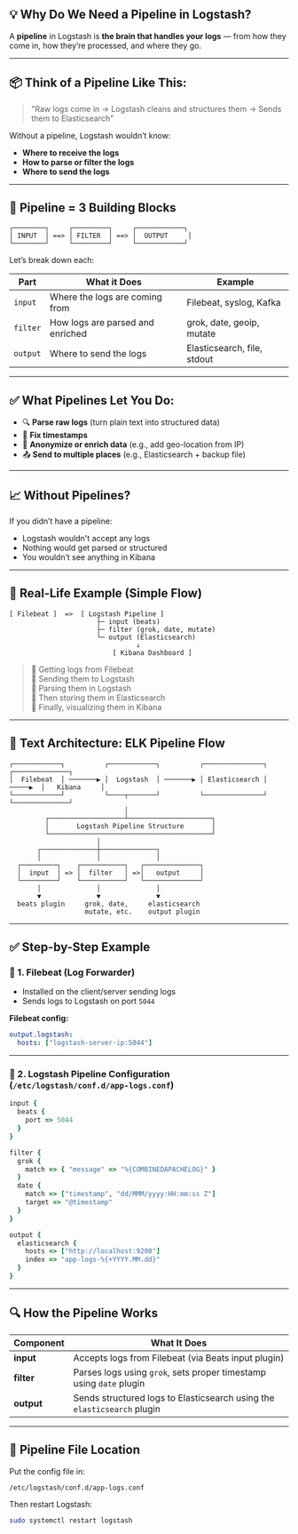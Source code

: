 

## 💡 Why Do We Need a Pipeline in Logstash?

A **pipeline** in Logstash is **the brain that handles your logs** — from how they come in, how they’re processed, and where they go.

---

## 📦 Think of a Pipeline Like This:

> "Raw logs come in → Logstash cleans and structures them → Sends them to Elasticsearch"

Without a pipeline, Logstash wouldn’t know:
- **Where to receive the logs**
- **How to parse or filter the logs**
- **Where to send the logs**

---

## 🧱 Pipeline = 3 Building Blocks

```
┌────────┐     ┌─────────┐     ┌────────────┐
│ INPUT  │ ==> │ FILTER  │ ==> │  OUTPUT     │
└────────┘     └─────────┘     └────────────┘
```

Let’s break down each:

| Part    | What it Does                            | Example                        |
|---------|------------------------------------------|--------------------------------|
| `input` | Where the logs are coming from           | Filebeat, syslog, Kafka        |
| `filter`| How logs are parsed and enriched         | grok, date, geoip, mutate      |
| `output`| Where to send the logs                   | Elasticsearch, file, stdout    |

---

## ✅ What Pipelines Let You Do:

- 🔍 **Parse raw logs** (turn plain text into structured data)
- 📅 **Fix timestamps**
- 🔐 **Anonymize or enrich data** (e.g., add geo-location from IP)
- 📤 **Send to multiple places** (e.g., Elasticsearch + backup file)

---

## 📈 Without Pipelines?

If you didn’t have a pipeline:
- Logstash wouldn't accept any logs
- Nothing would get parsed or structured
- You wouldn’t see anything in Kibana

---

## 🔁 Real-Life Example (Simple Flow)

```
[ Filebeat ]  =>  [ Logstash Pipeline ]
                      ├─ input (beats)
                      ├─ filter (grok, date, mutate)
                      └─ output (Elasticsearch)
                                ↓
                          [ Kibana Dashboard ]
```

> 🔹 Getting logs from Filebeat  
> 🔹 Sending them to Logstash  
> 🔹 Parsing them in Logstash  
> 🔹 Then storing them in Elasticsearch  
> 🔹 Finally, visualizing them in Kibana

---

## 📄 Text Architecture: ELK Pipeline Flow

```
┌────────────┐          ┌────────────┐          ┌───────────────┐         ┌──────────────┐
│  Filebeat  │ ───────▶ │  Logstash  │ ───────▶ │ Elasticsearch │ ─────▶  │   Kibana     │
└────────────┘          └────┬───────┘          └───────────────┘         └──────────────┘
                             │
         ┌───────────────────┴─────────────────────┐
         │       Logstash Pipeline Structure       │
         └─────────────────────────────────────────┘
                      │
       ┌──────────────┼──────────────┐
       │              │              │
  ┌─────────┐    ┌───────────┐   ┌──────────────┐
  │  input  │ => │  filter   │ =>│   output     │
  └─────────┘    └───────────┘   └──────────────┘
       │              │              │
       ▼              ▼              ▼
  beats plugin     grok, date,     elasticsearch
                   mutate, etc.    output plugin
```

---

## ✅ Step-by-Step Example

### 🎯 1. Filebeat (Log Forwarder)
- Installed on the client/server sending logs
- Sends logs to Logstash on port `5044`

**Filebeat config:**
```yaml
output.logstash:
  hosts: ["logstash-server-ip:5044"]
```

---

### 🎯 2. Logstash Pipeline Configuration (`/etc/logstash/conf.d/app-logs.conf`)

```ruby
input {
  beats {
    port => 5044
  }
}

filter {
  grok {
    match => { "message" => "%{COMBINEDAPACHELOG}" }
  }
  date {
    match => ["timestamp", "dd/MMM/yyyy:HH:mm:ss Z"]
    target => "@timestamp"
  }
}

output {
  elasticsearch {
    hosts => ["http://localhost:9200"]
    index => "app-logs-%{+YYYY.MM.dd}"
  }
}
```

---

## 🔍 How the Pipeline Works

| Component       | What It Does                                                                 |
|-----------------|------------------------------------------------------------------------------|
| **input**       | Accepts logs from Filebeat (via Beats input plugin)                          |
| **filter**      | Parses logs using `grok`, sets proper timestamp using `date` plugin          |
| **output**      | Sends structured logs to Elasticsearch using the `elasticsearch` plugin      |

---

## 📂 Pipeline File Location

Put the config file in:
```
/etc/logstash/conf.d/app-logs.conf
```

Then restart Logstash:
```bash
sudo systemctl restart logstash
```

